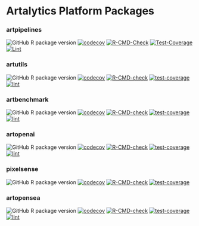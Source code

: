 # Artalytics Platform Packages

### artpipelines

![GitHub R package
version](https://img.shields.io/github/r-package/v/r-data-science/artalytics-info?filename=package%2Fartpipelines%2FDESCRIPTION&style=flat&color=%231c98e3)
[![codecov](https://codecov.io/gh/r-data-science/artpipelines/graph/badge.svg?token=nHspAlC64x)](https://codecov.io/gh/r-data-science/artpipelines)
[![R-CMD-Check](https://github.com/r-data-science/artpipelines/actions/workflows/R-CMD-check.yaml/badge.svg?branch=main)](https://github.com/r-data-science/artpipelines/actions/workflows/R-CMD-check.yaml)
[![Test-Coverage](https://github.com/r-data-science/artpipelines/actions/workflows/test-coverage.yaml/badge.svg?branch=main)](https://github.com/r-data-science/artpipelines/actions/workflows/test-coverage.yaml)
[![Lint](https://github.com/r-data-science/artpipelines/actions/workflows/lint.yaml/badge.svg?branch=main)](https://github.com/r-data-science/artpipelines/actions/workflows/lint.yaml)


### artutils

![GitHub R package
version](https://img.shields.io/github/r-package/v/r-data-science/artalytics-info?filename=package%2Fartutils%2FDESCRIPTION&style=flat&color=%231c98e3)
[![codecov](https://codecov.io/gh/r-data-science/artutils/branch/main/graph/badge.svg?token=JvpOdRkVhb)](https://codecov.io/gh/r-data-science/artutils)
[![R-CMD-check](https://github.com/r-data-science/artutils/actions/workflows/R-CMD-check.yaml/badge.svg?branch=main)](https://github.com/r-data-science/artutils/actions/workflows/R-CMD-check.yaml)
[![test-coverage](https://github.com/r-data-science/artutils/actions/workflows/test-coverage.yaml/badge.svg?branch=main)](https://github.com/r-data-science/artutils/actions/workflows/test-coverage.yaml)
[![lint](https://github.com/r-data-science/artutils/actions/workflows/lint.yaml/badge.svg?branch=main)](https://github.com/r-data-science/artutils/actions/workflows/lint.yaml)


### artbenchmark


![GitHub R package
version](https://img.shields.io/github/r-package/v/r-data-science/artalytics-info?filename=package%2Fartbenchmark%2FDESCRIPTION&style=flat&color=%231c98e3)
[![codecov](https://codecov.io/gh/r-data-science/artbenchmark/branch/main/graph/badge.svg?token=QC8cw4nPfx)](https://codecov.io/gh/r-data-science/artbenchmark)
[![R-CMD-check](https://github.com/r-data-science/artbenchmark/actions/workflows/R-CMD-check.yaml/badge.svg?branch=main)](https://github.com/r-data-science/artbenchmark/actions/workflows/R-CMD-check.yaml)
[![test-coverage](https://github.com/r-data-science/artbenchmark/actions/workflows/test-coverage.yaml/badge.svg?branch=main)](https://github.com/r-data-science/artbenchmark/actions/workflows/test-coverage.yaml)
[![lint](https://github.com/r-data-science/artbenchmark/actions/workflows/lint.yaml/badge.svg?branch=main)](https://github.com/r-data-science/artbenchmark/actions/workflows/lint.yaml)


### artopenai

![GitHub R package
version](https://img.shields.io/github/r-package/v/r-data-science/artalytics-info?filename=package%2Fartopenai%2FDESCRIPTION&style=flat&color=%231c98e3)
[![codecov](https://codecov.io/gh/r-data-science/artopenai/branch/main/graph/badge.svg?token=xavgRoo6kk)](https://codecov.io/gh/r-data-science/artopenai)
[![R-CMD-check](https://github.com/r-data-science/artopenai/actions/workflows/R-CMD-check.yaml/badge.svg?branch=main)](https://github.com/r-data-science/artopenai/actions/workflows/R-CMD-check.yaml)
[![test-coverage](https://github.com/r-data-science/artopenai/actions/workflows/test-coverage.yaml/badge.svg?branch=main)](https://github.com/r-data-science/artopenai/actions/workflows/test-coverage.yaml)
[![lint](https://github.com/r-data-science/artopenai/actions/workflows/lint.yaml/badge.svg?branch=main)](https://github.com/r-data-science/artopenai/actions/workflows/lint.yaml)


### pixelsense

![GitHub R package
version](https://img.shields.io/github/r-package/v/r-data-science/artalytics-info?filename=package%2Fpixelsense%2FDESCRIPTION&style=flat&color=%231c98e3)
[![codecov](https://codecov.io/gh/r-data-science/pixelsense/branch/main/graph/badge.svg?token=n3oeGuWlIl)](https://codecov.io/gh/r-data-science/pixelsense)
[![R-CMD-check](https://github.com/r-data-science/pixelsense/actions/workflows/R-CMD-check.yaml/badge.svg)](https://github.com/r-data-science/pixelsense/actions/workflows/R-CMD-check.yaml)
[![test-coverage](https://github.com/r-data-science/pixelsense/actions/workflows/test-coverage.yaml/badge.svg?branch=main)](https://github.com/r-data-science/pixelsense/actions/workflows/test-coverage.yaml)


### artopensea

![GitHub R package
version](https://img.shields.io/github/r-package/v/r-data-science/artalytics-info?filename=package%2Fartopensea%2FDESCRIPTION&style=flat&color=%231c98e3)
[![codecov](https://codecov.io/gh/r-data-science/artopensea/graph/badge.svg?token=Ad3ybw17Rs)](https://codecov.io/gh/r-data-science/artopensea)
[![R-CMD-check](https://github.com/r-data-science/artopensea/actions/workflows/R-CMD-check.yaml/badge.svg?branch=main)](https://github.com/r-data-science/artopensea/actions/workflows/R-CMD-check.yaml)
[![test-coverage](https://github.com/r-data-science/artopensea/actions/workflows/test-coverage.yaml/badge.svg?branch=main)](https://github.com/r-data-science/artopensea/actions/workflows/test-coverage.yaml)
[![lint](https://github.com/r-data-science/artopensea/actions/workflows/lint.yaml/badge.svg?branch=main)](https://github.com/r-data-science/artopensea/actions/workflows/lint.yaml)
